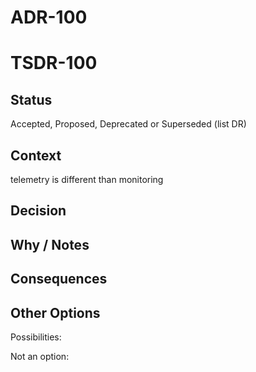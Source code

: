 # ADR-100
# TSDR-100

## Status

Accepted, Proposed, Deprecated or Superseded (list DR)

## Context

telemetry is different than monitoring

## Decision



## Why / Notes



## Consequences



## Other Options

Possibilities:

Not an option:

